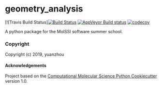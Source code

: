 geometry_analysis
==============================
[//]: # (Badges)
[![Travis Build Status][![Build Status](https://travis-ci.org/yuanzhou0827/geometry_analysis.svg?branch=master)](https://travis-ci.org/yuanzhou0827/geometry_analysis)
[![AppVeyor Build status](https://ci.appveyor.com/api/projects/status/REPLACE_WITH_APPVEYOR_LINK/branch/master?svg=true)](https://ci.appveyor.com/project/REPLACE_WITH_OWNER_ACCOUNT/geometry_analysis/branch/master)
[![codecov](https://codecov.io/gh/REPLACE_WITH_OWNER_ACCOUNT/geometry_analysis/branch/master/graph/badge.svg)](https://codecov.io/gh/REPLACE_WITH_OWNER_ACCOUNT/geometry_analysis/branch/master)

A python package for the MolSSI software summer school.

### Copyright

Copyright (c) 2019, yuanzhou


#### Acknowledgements
 
Project based on the 
[Computational Molecular Science Python Cookiecutter](https://github.com/molssi/cookiecutter-cms) version 1.0.
